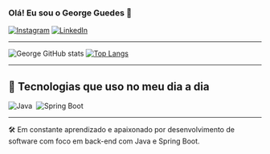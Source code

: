 ### Olá! Eu sou o George Guedes 👋

[![Instagram](https://img.shields.io/badge/Instagram-E4405F?style=for-the-badge&logo=instagram&logoColor=white)](https://www.instagram.com/guedes_george_/)
[![LinkedIn](https://img.shields.io/badge/LinkedIn-0077B5?style=for-the-badge&logo=linkedin&logoColor=white)](https://www.linkedin.com/in/george-guedes-124394224/)

---

![George GitHub stats](https://github-readme-stats.vercel.app/api?username=guedesgeorge&show_icons=true&theme=radical)
[![Top Langs](https://github-readme-stats.vercel.app/api/top-langs/?username=guedesgeorge&layout=compact&theme=radical)](https://github.com/anuraghazra/github-readme-stats)

---

## 🚀 Tecnologias que uso no meu dia a dia

<div style="display: flex; flex-wrap: wrap; gap: 8px">
  
  <img alt="Java" src="https://img.shields.io/badge/Java-ED8B00?style=for-the-badge&logo=java&logoColor=white" />
  <img alt="Spring Boot" src="https://img.shields.io/badge/Spring_Boot-6DB33F?style=for-the-badge&logo=spring-boot&logoColor=white" />
  
</div>

---

🛠 Em constante aprendizado e apaixonado por desenvolvimento de software com foco em back-end com Java e Spring Boot.
